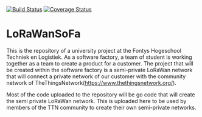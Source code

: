 [![Build Status](https://travis-ci.org/LoRaWanSoFa/LoRaWanSoFa.svg?branch=master)](https://travis-ci.org/LoRaWanSoFa/LoRaWanSoFa) [![Coverage Status](https://coveralls.io/repos/github/LoRaWanSoFa/LoRaWanSoFa/badge.svg?branch=master)](https://coveralls.io/github/LoRaWanSoFa/LoRaWanSoFa?branch=master)

# LoRaWanSoFa
This is the repository of a university project at the Fontys Hogeschool Techniek en Logistiek. As a software factory, a team of student is working together as a team to create a product for a customer. The project that will be created within the software factory is a semi-private LoRaWan network that will connect a private network of our customer with the community network of TheThingsNetwork(https://www.thethingsnetwork.org/).

Most of the code uploaded to the repository will be go code that will create the semi private LoRaWan network. This is uploaded here to be used by members of the TTN community to create their own semi-private networks.
